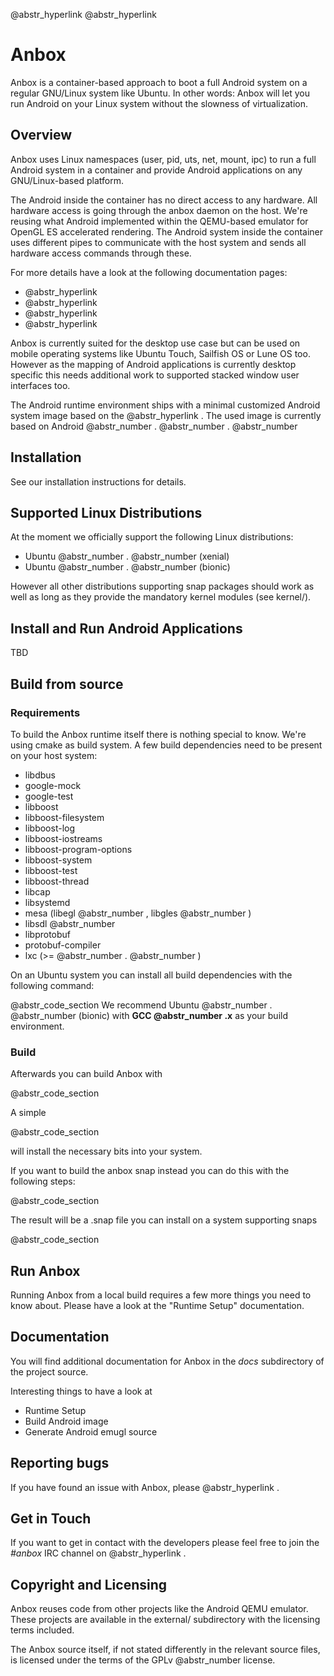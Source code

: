 @abstr_hyperlink @abstr_hyperlink 

# Anbox

Anbox is a container-based approach to boot a full Android system on a regular GNU/Linux system like Ubuntu. In other words: Anbox will let you run Android on your Linux system without the slowness of virtualization.

## Overview

Anbox uses Linux namespaces (user, pid, uts, net, mount, ipc) to run a full Android system in a container and provide Android applications on any GNU/Linux-based platform.

The Android inside the container has no direct access to any hardware. All hardware access is going through the anbox daemon on the host. We're reusing what Android implemented within the QEMU-based emulator for OpenGL ES accelerated rendering. The Android system inside the container uses different pipes to communicate with the host system and sends all hardware access commands through these.

For more details have a look at the following documentation pages:

  * @abstr_hyperlink 
  * @abstr_hyperlink 
  * @abstr_hyperlink 
  * @abstr_hyperlink 



Anbox is currently suited for the desktop use case but can be used on mobile operating systems like Ubuntu Touch, Sailfish OS or Lune OS too. However as the mapping of Android applications is currently desktop specific this needs additional work to supported stacked window user interfaces too.

The Android runtime environment ships with a minimal customized Android system image based on the @abstr_hyperlink . The used image is currently based on Android @abstr_number . @abstr_number . @abstr_number 

## Installation

See our installation instructions for details.

## Supported Linux Distributions

At the moment we officially support the following Linux distributions:

  * Ubuntu @abstr_number . @abstr_number (xenial)
  * Ubuntu @abstr_number . @abstr_number (bionic)



However all other distributions supporting snap packages should work as well as long as they provide the mandatory kernel modules (see kernel/).

## Install and Run Android Applications

TBD

## Build from source

### Requirements

To build the Anbox runtime itself there is nothing special to know. We're using cmake as build system. A few build dependencies need to be present on your host system:

  * libdbus
  * google-mock
  * google-test
  * libboost
  * libboost-filesystem
  * libboost-log
  * libboost-iostreams
  * libboost-program-options
  * libboost-system
  * libboost-test
  * libboost-thread
  * libcap
  * libsystemd
  * mesa (libegl @abstr_number , libgles @abstr_number )
  * libsdl @abstr_number 
  * libprotobuf
  * protobuf-compiler
  * lxc (>= @abstr_number . @abstr_number )



On an Ubuntu system you can install all build dependencies with the following command:

@abstr_code_section We recommend Ubuntu @abstr_number . @abstr_number (bionic) with **GCC @abstr_number .x** as your build environment.

### Build

Afterwards you can build Anbox with

@abstr_code_section 

A simple

@abstr_code_section 

will install the necessary bits into your system.

If you want to build the anbox snap instead you can do this with the following steps:

@abstr_code_section 

The result will be a .snap file you can install on a system supporting snaps

@abstr_code_section 

## Run Anbox

Running Anbox from a local build requires a few more things you need to know about. Please have a look at the "Runtime Setup" documentation.

## Documentation

You will find additional documentation for Anbox in the _docs_ subdirectory of the project source.

Interesting things to have a look at

  * Runtime Setup
  * Build Android image
  * Generate Android emugl source



## Reporting bugs

If you have found an issue with Anbox, please @abstr_hyperlink .

## Get in Touch

If you want to get in contact with the developers please feel free to join the _#anbox_ IRC channel on @abstr_hyperlink .

## Copyright and Licensing

Anbox reuses code from other projects like the Android QEMU emulator. These projects are available in the external/ subdirectory with the licensing terms included.

The Anbox source itself, if not stated differently in the relevant source files, is licensed under the terms of the GPLv @abstr_number license.
